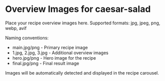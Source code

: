 # Overview Images for caesar-salad

Place your recipe overview images here. Supported formats: jpg, jpeg, png, webp, avif

Naming conventions:
- main.jpg/png - Primary recipe image
- 1.jpg, 2.jpg, 3.jpg - Additional overview images
- hero.jpg/png - Hero image for the recipe
- final.jpg/png - Final result image

Images will be automatically detected and displayed in the recipe carousel.
